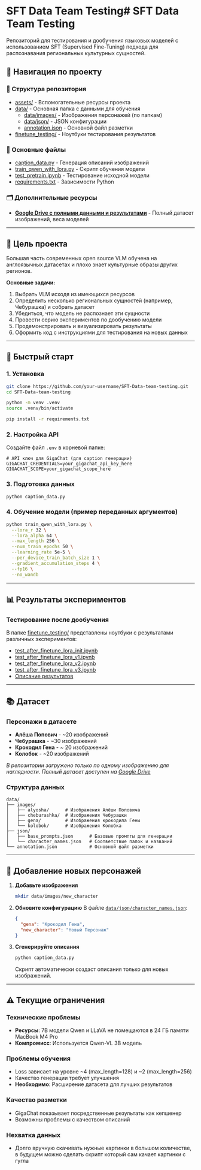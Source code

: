# SFT Data Team Testing# SFT Data Team Testing

Репозиторий для тестирования и дообучения языковых моделей с использованием SFT (Supervised Fine-Tuning) подхода для распознавания региональных культурных сущностей.

## 🔗 Навигация по проекту

### 📁 Структура репозитория
- [assets/](./assets/) - Вспомогательные ресурсы проекта
- [data/](./data/) - Основная папка с данными для обучения
  - [data/images/](./data/images/) - Изображения персонажей (по папкам)
  - [data/json/](./data/json/) - JSON конфигурации
  - [annotation.json](./data/annotation.json) - Основной файл разметки
- [finetune_testing/](./finetune_testing/) - Ноутбуки тестирования результатов

### 📓 Основные файлы
- [caption_data.py](./caption_data.py) - Генерация описаний изображений
- [train_qwen_with_lora.py](./train_qwen_with_lora.py) - Скрипт обучения модели
- [test_pretrain.ipynb](./test_pretrain.ipynb) - Тестирование исходной модели
- [requirements.txt](./requirements.txt) - Зависимости Python

### 🗂️ Дополнительные ресурсы
- **[Google Drive с полными данными и результатами](https://drive.google.com/drive/folders/1T_3XJvJv0nvGhF5j2txKP7Nj6hjOk1lE?usp=sharing)** - Полный датасет изображений, веса моделей
---

## 🎯 Цель проекта

Большая часть современных open source VLM обучена на англоязычных датасетах и плохо знает культурные образы других регионов.

**Основные задачи:**
1. Выбрать VLM исходя из имеющихся ресурсов
2. Определить несколько региональных сущностей (например, Чебурашка) и собрать датасет
3. Убедиться, что модель не распознает эти сущности
4. Провести серию экспериментов по дообучению модели
5. Продемонстрировать и визуализировать результаты
6. Оформить код с инструкциями для тестирования на новых данных

---

## 🚀 Быстрый старт

### 1. Установка
```bash
git clone https://github.com/your-username/SFT-Data-team-testing.git
cd SFT-Data-team-testing

python -m venv .venv
source .venv/bin/activate 

pip install -r requirements.txt
```

### 2. Настройка API
Создайте файл `.env` в корневой папке:
```env
# API ключ для GigaChat (для caption генерации)
GIGACHAT_CREDENTIALS=your_gigachat_api_key_here
GIGACHAT_SCOPE=your_gigachat_scope_here
```

### 3. Подготовка данных
```bash
python caption_data.py
```

### 4. Обучение модели (пример переданных аргументов)
```bash
python train_qwen_with_lora.py \
  --lora_r 32 \
  --lora_alpha 64 \
  --max_length 256 \
  --num_train_epochs 50 \
  --learning_rate 5e-5 \
  --per_device_train_batch_size 1 \
  --gradient_accumulation_steps 4 \
  --fp16 \
  --no_wandb
```

---

## 📊 Результаты экспериментов

### Тестирование после дообучения
В папке [finetune_testing/](./finetune_testing/) представлены ноутбуки с результатами различных экспериментов:

- [test_after_finetune_lora_init.ipynb](./finetune_testing/test_after_finetune_lora_init.ipynb)
- [test_after_finetune_lora_v1.ipynb](./finetune_testing/test_after_finetune_lora_v1.ipynb)
- [test_after_finetune_lora_v2.ipynb](./finetune_testing/test_after_finetune_lora_v2.ipynb)
- [test_after_finetune_lora_v3.ipynb](./finetune_testing/test_after_finetune_lora_v3.ipynb)
- [Описание результатов](./finetune_testing/results.md)
---


## 📚 Датасет

### Персонажи в датасете
- **Алёша Попович** - ~20 изображений
- **Чебурашка** - ~30 изображений
- **Крокодил Гена** - ~ 20 изображений
- **Колобок** - ~20 изображений

*В репозитории загружено только по одному изображению для наглядности. Полный датасет доступен на [Google Drive](https://drive.google.com/drive/folders/1T_3XJvJv0nvGhF5j2txKP7Nj6hjOk1lE?usp=sharing)*

### Структура данных
```
data/
├── images/
│   ├── alyosha/      # Изображения Алёши Поповича
│   ├── cheburashka/  # Изображения Чебурашки
│   ├── gena/         # Изображения крокодила Гены
│   └── kolobok/      # Изображения Колобка
├── json/
│   ├── base_prompts.json      # Базовые промпты для генерации
│   └── character_names.json   # Соответствие папок и названий
└── annotation.json            # Основной файл разметки
```

---

## 🔄 Добавление новых персонажей

1. **Добавьте изображения**
   ```bash
   mkdir data/images/new_character
   ```

2. **Обновите конфигурацию**
   В файле [`data/json/character_names.json`](./data/json/character_names.json):
   ```json
   {
     "gena": "Крокодил Гена",
     "new_character": "Новый Персонаж"
   }
   ```

3. **Сгенерируйте описания**
   ```bash
   python caption_data.py
   ```
   Скрипт автоматически создаст описания только для новых изображений.

---

## ⚠️ Текущие ограничения

### Технические проблемы
- **Ресурсы**: 7B модели Qwen и LLaVA не помещаются в 24 ГБ памяти MacBook M4 Pro
- **Компромисс**: Используется Qwen-VL 3B модель

### Проблемы обучения
- Loss зависает на уровне ~4 (max_length=128) и ~2 (max_length=256)
- Качество генерации требует улучшения
- **Необходимо**: Расширение датасета для лучших результатов

### Качество разметки
- GigaChat показывает посредственные результаты как кепшенер
- Возможны проблемы с качеством описаний

### Нехватка данных
- Долго вручную скачивать нужные картинки в большом количестве, в будущем можно сделать скрипт который сам качает картинки с гугла